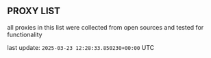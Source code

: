 ## PROXY LIST

all proxies in this list were collected from open sources and tested for functionality

last update: `2025-03-23 12:28:33.850230+00:00` UTC